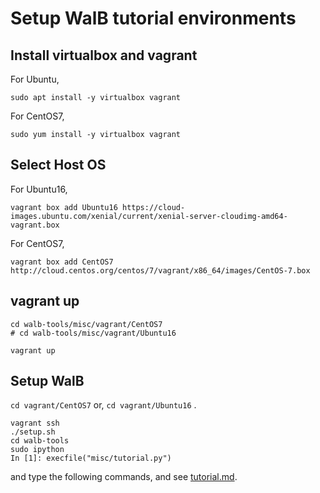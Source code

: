 # Setup WalB tutorial environments

## Install virtualbox and vagrant


For Ubuntu,
```
sudo apt install -y virtualbox vagrant
```

For CentOS7,
```
sudo yum install -y virtualbox vagrant
```

## Select Host OS

For Ubuntu16,
```
vagrant box add Ubuntu16 https://cloud-images.ubuntu.com/xenial/current/xenial-server-cloudimg-amd64-vagrant.box
```

For CentOS7,
```
vagrant box add CentOS7 http://cloud.centos.org/centos/7/vagrant/x86_64/images/CentOS-7.box
```

## vagrant up

```
cd walb-tools/misc/vagrant/CentOS7
# cd walb-tools/misc/vagrant/Ubuntu16

vagrant up
```

## Setup WalB


`cd vagrant/CentOS7` or, `cd vagrant/Ubuntu16` .
```
vagrant ssh
./setup.sh
cd walb-tools
sudo ipython
In [1]: execfile("misc/tutorial.py")
```

and type the following commands, and see [tutorial.md](../../doc/tutorial.md).

